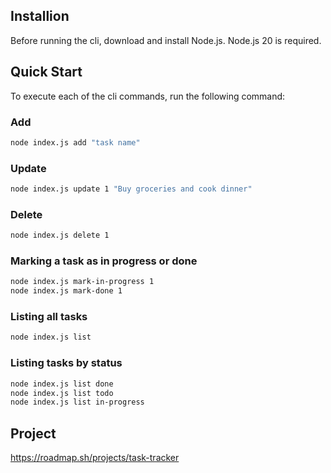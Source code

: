 ## Installion
Before running the cli, download and install Node.js. Node.js 20 is
required.

## Quick Start

To execute each of the cli commands, run the following command:

### Add
```bash
node index.js add "task name"
```

### Update
```bash
node index.js update 1 "Buy groceries and cook dinner"
```

### Delete
```bash
node index.js delete 1
```

### Marking a task as in progress or done

```bash
node index.js mark-in-progress 1
node index.js mark-done 1
```

### Listing all tasks

```bash
node index.js list
```

### Listing tasks by status
```bash
node index.js list done
node index.js list todo
node index.js list in-progress
```

## Project
https://roadmap.sh/projects/task-tracker
